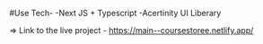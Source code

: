 #Use Tech-
-Next JS + Typescript
-Acertinity UI Liberary

=> Link to the live project - https://main--coursestoree.netlify.app/
